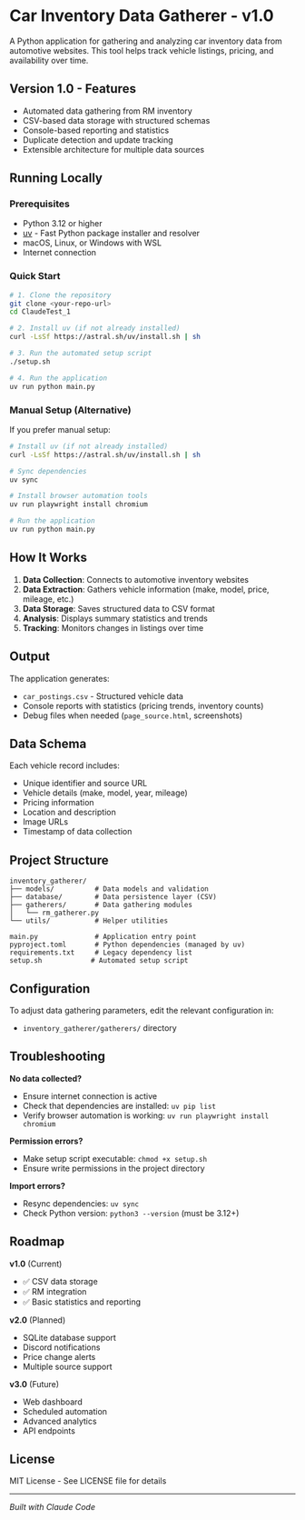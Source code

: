 # Car Inventory Data Gatherer - v1.0

A Python application for gathering and analyzing car inventory data from automotive websites. This tool helps track vehicle listings, pricing, and availability over time.

## Version 1.0 - Features

- Automated data gathering from RM inventory
- CSV-based data storage with structured schemas
- Console-based reporting and statistics
- Duplicate detection and update tracking
- Extensible architecture for multiple data sources

## Running Locally

### Prerequisites

- Python 3.12 or higher
- [uv](https://docs.astral.sh/uv/) - Fast Python package installer and resolver
- macOS, Linux, or Windows with WSL
- Internet connection

### Quick Start

```bash
# 1. Clone the repository
git clone <your-repo-url>
cd ClaudeTest_1

# 2. Install uv (if not already installed)
curl -LsSf https://astral.sh/uv/install.sh | sh

# 3. Run the automated setup script
./setup.sh

# 4. Run the application
uv run python main.py
```

### Manual Setup (Alternative)

If you prefer manual setup:

```bash
# Install uv (if not already installed)
curl -LsSf https://astral.sh/uv/install.sh | sh

# Sync dependencies
uv sync

# Install browser automation tools
uv run playwright install chromium

# Run the application
uv run python main.py
```

## How It Works

1. **Data Collection**: Connects to automotive inventory websites
2. **Data Extraction**: Gathers vehicle information (make, model, price, mileage, etc.)
3. **Data Storage**: Saves structured data to CSV format
4. **Analysis**: Displays summary statistics and trends
5. **Tracking**: Monitors changes in listings over time

## Output

The application generates:
- `car_postings.csv` - Structured vehicle data
- Console reports with statistics (pricing trends, inventory counts)
- Debug files when needed (`page_source.html`, screenshots)

## Data Schema

Each vehicle record includes:
- Unique identifier and source URL
- Vehicle details (make, model, year, mileage)
- Pricing information
- Location and description
- Image URLs
- Timestamp of data collection

## Project Structure

```
inventory_gatherer/
├── models/          # Data models and validation
├── database/        # Data persistence layer (CSV)
├── gatherers/       # Data gathering modules
│   └── rm_gatherer.py
└── utils/           # Helper utilities

main.py              # Application entry point
pyproject.toml       # Python dependencies (managed by uv)
requirements.txt     # Legacy dependency list
setup.sh            # Automated setup script
```

## Configuration

To adjust data gathering parameters, edit the relevant configuration in:
- `inventory_gatherer/gatherers/` directory

## Troubleshooting

**No data collected?**
- Ensure internet connection is active
- Check that dependencies are installed: `uv pip list`
- Verify browser automation is working: `uv run playwright install chromium`

**Permission errors?**
- Make setup script executable: `chmod +x setup.sh`
- Ensure write permissions in the project directory

**Import errors?**
- Resync dependencies: `uv sync`
- Check Python version: `python3 --version` (must be 3.12+)

## Roadmap

**v1.0** (Current)
- ✅ CSV data storage
- ✅ RM integration
- ✅ Basic statistics and reporting

**v2.0** (Planned)
- SQLite database support
- Discord notifications
- Price change alerts
- Multiple source support

**v3.0** (Future)
- Web dashboard
- Scheduled automation
- Advanced analytics
- API endpoints

## License

MIT License - See LICENSE file for details

---

*Built with Claude Code*
